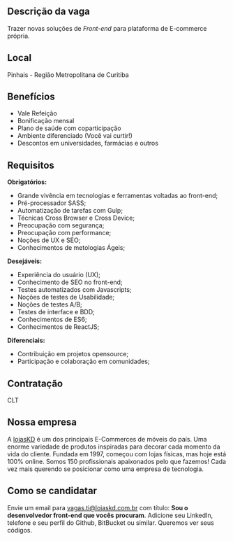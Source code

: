 ## Descrição da vaga

Trazer novas soluções de _Front-end_ para plataforma de E-commerce própria.

## Local

Pinhais - Região Metropolitana de Curitiba

## Benefícios

- Vale Refeição
- Bonificação mensal
- Plano de saúde com coparticipação
- Ambiente diferenciado (Você vai curtir!)
- Descontos em universidades, farmácias e outros

## Requisitos

**Obrigatórios:**

- Grande vivência em tecnologias e ferramentas voltadas ao front-end;
- Pré-processador SASS;
- Automatização de tarefas com Gulp;
- Técnicas Cross Browser e Cross Device;
- Preocupação com segurança;
- Preocupação com performance;
- Noções de UX e SEO;
- Conhecimentos de metologias Ágeis;

**Desejáveis:**

- Experiência do usuário (UX);
- Conhecimento de SEO no front-end;
- Testes automatizados com Javascripts;
- Noções de testes de Usabilidade;
- Noções de testes A/B;
- Testes de interface e BDD;
- Conhecimentos de ES6;
- Conhecimentos de ReactJS;

**Diferenciais:**

- Contribuição em projetos opensource;
- Participação e colaboração em comunidades;

## Contratação

CLT

## Nossa empresa

A [lojasKD](https://www.lojaskd.com.br/) é um dos principais E-Commerces de móveis do país. Uma enorme variedade de produtos inspiradas para decorar cada momento da vida do cliente. Fundada em 1997, começou com lojas físicas, mas hoje está 100% online. Somos 150 profissionais apaixonados pelo que fazemos! Cada vez mais querendo se posicionar como uma empresa de tecnologia.

## Como se candidatar

Envie um email para vagas.ti@lojaskd.com.br com título: **Sou o desenvolvedor front-end que vocês procuram**. Adicione seu LinkedIn, telefone e seu perfil do Github, BitBucket ou similar. Queremos ver seus códigos.
